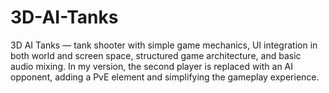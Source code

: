 # 3D-AI-Tanks
3D AI Tanks — tank shooter with simple game mechanics, UI integration in both world and screen space, structured game architecture, and basic audio mixing. In my version, the second player is replaced with an AI opponent, adding a PvE element and simplifying the gameplay experience.
